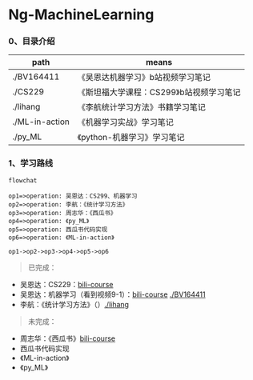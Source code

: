 # Ng-MachineLearning

### 0、目录介绍

| path           | means                                    |
| -------------- | ---------------------------------------- |
| ./BV164411     | 《吴恩达机器学习》b站视频学习笔记        |
| ./CS229        | 《斯坦福大学课程：CS299》b站视频学习笔记 |
| ./lihang       | 《李航统计学习方法》书籍学习笔记         |
| ./ML-in-action | 《机器学习实战》学习笔记                 |
| ./py_ML        | 《python-机器学习》学习笔记              |

### 1、学习路线

```flow
flowchat

op1=>operation: 吴恩达：CS299、机器学习
op2=>operation: 李航：《统计学习方法》
op3=>operation: 周志华：《西瓜书》
op4=>operation: 《py_ML》
op5=>operation: 西瓜书代码实现
op6=>operation: 《ML-in-action》

op1->op2->op3->op4->op5->op6
```

>  已完成：

* 吴恩达：CS229：[bili-course](https://www.bilibili.com/video/BV18b41127tz?from=search&seid=5389534022291867684)
* 吴恩达：机器学习（看到视频9-1）：[bili-course](https://www.bilibili.com/video/BV164411b7dx?from=search&seid=10034460189882143337)   [./BV164411](https://github.com/xieyipeng/Ng-MachineLearning/tree/main/BV164411)
* 李航：《统计学习方法》（）[./lihang]()

> 未完成：

* 周志华：《西瓜书》[bili-course](https://www.bilibili.com/video/BV1mE411u732?p=5)
* 西瓜书代码实现
* 《ML-in-action》
* 《py_ML》